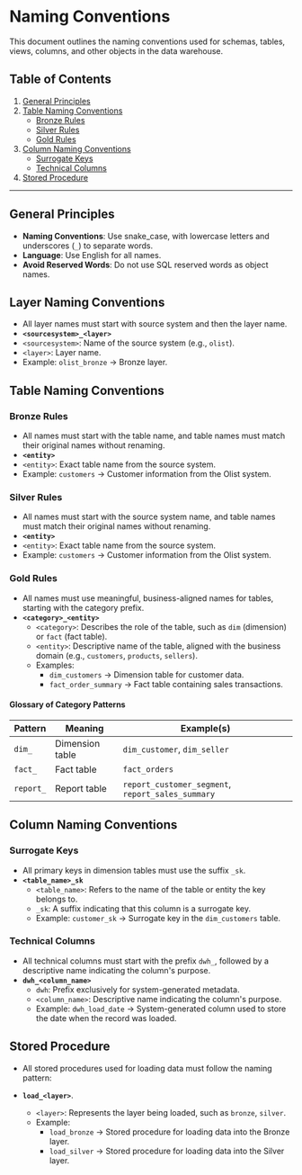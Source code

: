 # **Naming Conventions**

This document outlines the naming conventions used for schemas, tables, views, columns, and other objects in the data warehouse.

## **Table of Contents**

1. [General Principles](#general-principles)
2. [Table Naming Conventions](#table-naming-conventions)
   - [Bronze Rules](#bronze-rules)
   - [Silver Rules](#silver-rules)
   - [Gold Rules](#gold-rules)
3. [Column Naming Conventions](#column-naming-conventions)
   - [Surrogate Keys](#surrogate-keys)
   - [Technical Columns](#technical-columns)
4. [Stored Procedure](#stored-procedure-naming-conventions)
---

## **General Principles**

- **Naming Conventions**: Use snake_case, with lowercase letters and underscores (`_`) to separate words.
- **Language**: Use English for all names.
- **Avoid Reserved Words**: Do not use SQL reserved words as object names.

## **Layer Naming Conventions**
- All layer names must start with source system and then the layer name.
-  **`<sourcesystem>_<layer>`**
-  `<sourcesystem>`: Name of the source system (e.g., `olist`).  
- `<layer>`: Layer name.  
- Example: `olist_bronze` → Bronze layer.

## **Table Naming Conventions**

### **Bronze Rules**
- All names must start with the table name, and table names must match their original names without renaming.
- **`<entity>`**   
- `<entity>`: Exact table name from the source system.  
- Example: `customers` → Customer information from the Olist system.

### **Silver Rules**
- All names must start with the source system name, and table names must match their original names without renaming.
- **`<entity>`**   
- `<entity>`: Exact table name from the source system.  
- Example: `customers` → Customer information from the Olist system.

### **Gold Rules**
- All names must use meaningful, business-aligned names for tables, starting with the category prefix.
- **`<category>_<entity>`**  
  - `<category>`: Describes the role of the table, such as `dim` (dimension) or `fact` (fact table).  
  - `<entity>`: Descriptive name of the table, aligned with the business domain (e.g., `customers`, `products`, `sellers`).  
  - Examples:
    - `dim_customers` → Dimension table for customer data.  
    - `fact_order_summary` → Fact table containing sales transactions.  

#### **Glossary of Category Patterns**

| Pattern     | Meaning                           | Example(s)                              |
|-------------|-----------------------------------|-----------------------------------------|
| `dim_`      | Dimension table                  | `dim_customer`, `dim_seller`           |
| `fact_`     | Fact table                       | `fact_orders`                            |
| `report_`   | Report table                     | `report_customer_segment`, `report_sales_summary`   |

## **Column Naming Conventions**

### **Surrogate Keys**  
- All primary keys in dimension tables must use the suffix `_sk`.
- **`<table_name>_sk`**  
  - `<table_name>`: Refers to the name of the table or entity the key belongs to.  
  - `_sk`: A suffix indicating that this column is a surrogate key.  
  - Example: `customer_sk` → Surrogate key in the `dim_customers` table.
  
### **Technical Columns**
- All technical columns must start with the prefix `dwh_`, followed by a descriptive name indicating the column's purpose.
- **`dwh_<column_name>`**  
  - `dwh`: Prefix exclusively for system-generated metadata.  
  - `<column_name>`: Descriptive name indicating the column's purpose.  
  - Example: `dwh_load_date` → System-generated column used to store the date when the record was loaded.
 
## **Stored Procedure**

- All stored procedures used for loading data must follow the naming pattern:
- **`load_<layer>`**.
  
  - `<layer>`: Represents the layer being loaded, such as `bronze`, `silver`.
  - Example: 
    - `load_bronze` → Stored procedure for loading data into the Bronze layer.
    - `load_silver` → Stored procedure for loading data into the Silver layer.
